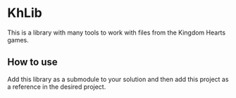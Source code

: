 # KhLib

This is a library with many tools to work with files from the Kingdom Hearts games.

## How to use

Add this library as a submodule to your solution and then add this project as a reference in the desired project.